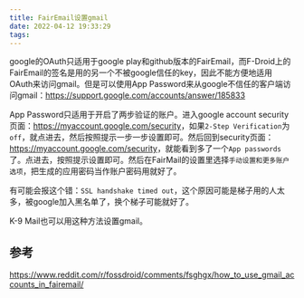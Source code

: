 ```yaml
---
title: FairEmail设置gmail
date: 2022-04-12 19:33:29
tags:
---
```


google的OAuth只适用于google play和github版本的FairEmail，而F-Droid上的FairEmail的签名是用的另一个不被google信任的key，因此不能方便地适用OAuth来访问gmail。但是可以使用App Password来从google不信任的客户端访问gmail：<https://support.google.com/accounts/answer/185833>

App Password只适用于开启了两步验证的账户。进入google account security页面：<https://myaccount.google.com/security>，如果`2-Step Verification`为`off`，就点进去，然后按照提示一步一步设置即可。然后回到security页面：<https://myaccount.google.com/security>，就能看到多了一个`App passwords`了。点进去，按照提示设置即可。然后在FairMail的设置里选择`手动设置和更多账户选项`，把生成的应用密码当作账户密码用就好了。

有可能会报这个错：`SSL handshake timed out`，这个原因可能是梯子用的人太多，被google加入黑名单了，换个梯子可能就好了。

K-9 Mail也可以用这种方法设置gmail。

## 参考

<https://www.reddit.com/r/fossdroid/comments/fsghgx/how_to_use_gmail_accounts_in_fairemail/>
